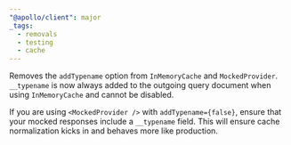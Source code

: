 ```yaml
---
"@apollo/client": major
_tags:
  - removals
  - testing
  - cache
---
```


Removes the `addTypename` option from `InMemoryCache` and `MockedProvider`. `__typename` is now always added to the outgoing query document when using `InMemoryCache` and cannot be disabled.

If you are using `<MockedProvider />` with `addTypename={false}`, ensure that your mocked responses include a `__typename` field. This will ensure cache normalization kicks in and behaves more like production.
